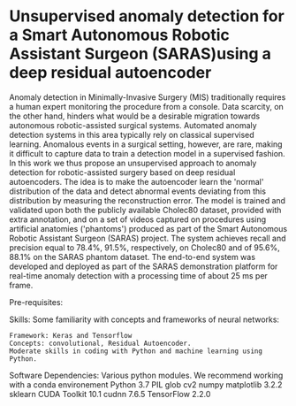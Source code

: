 # Unsupervised anomaly detection for a Smart Autonomous Robotic Assistant Surgeon (SARAS)using a deep residual autoencoder
Anomaly detection in Minimally-Invasive Surgery (MIS) traditionally requires a human expert monitoring the procedure from a console. Data scarcity, on the other hand, hinders what would be a desirable migration towards autonomous robotic-assisted surgical systems. Automated anomaly detection systems in this area typically rely on classical supervised learning. Anomalous events in a surgical setting, however, are rare, making it difficult to capture data to train a detection model in a supervised fashion. In this work we thus propose an unsupervised approach to anomaly detection for robotic-assisted surgery based on deep residual autoencoders. The idea is to make the autoencoder learn the 'normal' distribution of the data and detect abnormal events deviating from this distribution by measuring the reconstruction error. The model is trained and validated upon both the publicly available Cholec80 dataset, provided with extra annotation, and on a set of videos captured on procedures using artificial anatomies ('phantoms') produced as part of the Smart Autonomous Robotic Assistant Surgeon (SARAS) project. The system achieves recall and precision equal to 78.4%, 91.5%, respectively, on Cholec80 and of 95.6%, 88.1% on the SARAS phantom dataset. The end-to-end system was developed and deployed as part of the SARAS demonstration platform for real-time anomaly detection with a processing time of about 25 ms per frame. 

Pre-requisites:

Skills: Some familiarity with concepts and frameworks of neural networks:

    Framework: Keras and Tensorflow
    Concepts: convolutional, Residual Autoencoder.
    Moderate skills in coding with Python and machine learning using Python.

Software Dependencies: Various python modules. We recommend working with a conda environement Python 3.7 PIL glob cv2 numpy matplotlib 3.2.2 sklearn CUDA Toolkit 10.1 cudnn 7.6.5 TensorFlow 2.2.0